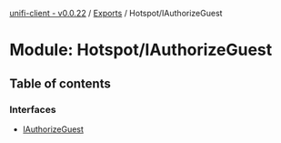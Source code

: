 [unifi-client - v0.0.22](../README.md) / [Exports](../modules.md) / Hotspot/IAuthorizeGuest

# Module: Hotspot/IAuthorizeGuest

## Table of contents

### Interfaces

- [IAuthorizeGuest](../interfaces/hotspot_iauthorizeguest.iauthorizeguest.md)
